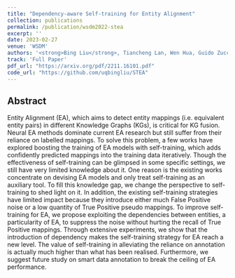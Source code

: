 ```yaml
---
title: "Dependency-aware Self-training for Entity Alignment"
collection: publications
permalink: /publication/wsdm2022-stea
excerpt: ''
date: 2023-02-27
venue: 'WSDM'
authors: '<strong>Bing Liu</strong>, Tiancheng Lan, Wen Hua, Guido Zuccon'
track: 'Full Paper'
pdf_url: "https://arxiv.org/pdf/2211.16101.pdf"
code_url: "https://github.com/uqbingliu/STEA"
---
```


## Abstract


Entity Alignment (EA), which aims to detect entity mappings (i.e. equivalent entity pairs) in different Knowledge Graphs (KGs), is critical for KG fusion.
Neural EA methods dominate current EA research but still suffer from their reliance on labelled mappings.
To solve this problem, a few works have explored boosting the training of EA models with self-training, which adds confidently predicted mappings into the training data iteratively.
Though the effectiveness of self-training can be glimpsed in some specific settings, we still have very limited knowledge about it.
One reason is the existing works concentrate on devising EA models and only treat self-training as an auxiliary tool.
To fill this knowledge gap, we change the perspective to self-training to shed light on it.
In addition, the existing self-training strategies have limited impact because they introduce either much False Positive noise or a low quantity of True Positive pseudo mappings.
To improve self-training for EA, we propose exploiting the dependencies between entities, a particularity of EA, to suppress the noise without hurting the recall of True Positive mappings.
Through extensive experiments, we show that the introduction of dependency makes the self-training strategy for EA reach a new level.
The value of self-training in alleviating the reliance on annotation is actually much higher than what has been realised.
Furthermore, we suggest future study on smart data annotation to break the ceiling of EA performance.
